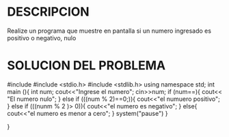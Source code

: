 # DESCRIPCION 
Realize un programa que muestre en pantalla si un numero ingresado es positivo o negativo, nulo 
# SOLUCION DEL PROBLEMA 
#include <iostream>
#include <stdio.h>
#include <stdlib.h>
using namespace std;
int main (){
    int num;
    cout<<"Ingrese el numero";
    cin>>num;
    if (num==){
        cout<< "El numero nulo";
    }
else if (((num % 2)==0;)){
    cout<<"el numuero positivo";
}
else if (((nunm % 2 )> 0)){
    cout<<"el numero es negativo";
}
else{
cout<<"el numero es menor a cero"; 
}
system("pause")
}
























}